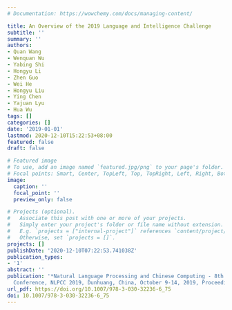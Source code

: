 ```yaml
---
# Documentation: https://wowchemy.com/docs/managing-content/

title: An Overview of the 2019 Language and Intelligence Challenge
subtitle: ''
summary: ''
authors:
- Quan Wang
- Wenquan Wu
- Yabing Shi
- Hongyu Li
- Zhen Guo
- Wei He
- Hongyu Liu
- Ying Chen
- Yajuan Lyu
- Hua Wu
tags: []
categories: []
date: '2019-01-01'
lastmod: 2020-12-10T15:22:53+08:00
featured: false
draft: false

# Featured image
# To use, add an image named `featured.jpg/png` to your page's folder.
# Focal points: Smart, Center, TopLeft, Top, TopRight, Left, Right, BottomLeft, Bottom, BottomRight.
image:
  caption: ''
  focal_point: ''
  preview_only: false

# Projects (optional).
#   Associate this post with one or more of your projects.
#   Simply enter your project's folder or file name without extension.
#   E.g. `projects = ["internal-project"]` references `content/project/deep-learning/index.md`.
#   Otherwise, set `projects = []`.
projects: []
publishDate: '2020-12-10T07:22:53.741038Z'
publication_types:
- '1'
abstract: ''
publication: '*Natural Language Processing and Chinese Computing - 8th CCF International
  Conference, NLPCC 2019, Dunhuang, China, October 9-14, 2019, Proceedings, Part II*'
url_pdf: https://doi.org/10.1007/978-3-030-32236-6_75
doi: 10.1007/978-3-030-32236-6_75
---
```

